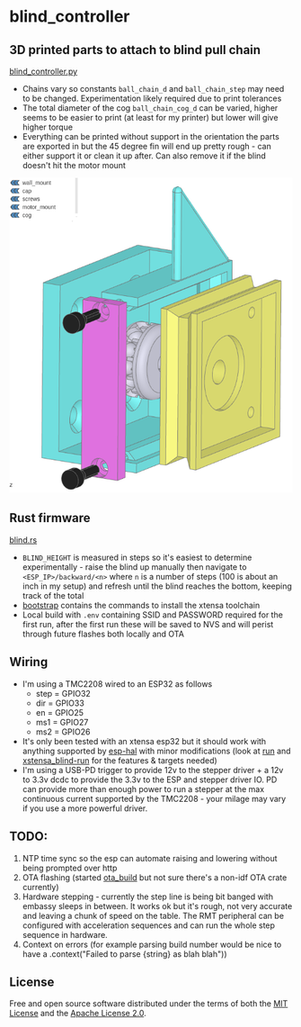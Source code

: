 # blind_controller

## 3D printed parts to attach to blind pull chain

[blind_controller.py](hardware/projects/blind_controller.py)

* Chains vary so constants `ball_chain_d` and `ball_chain_step` may need to be changed. Experimentation likely required due to print tolerances
* The total diameter of the cog `ball_chain_cog_d` can be varied, higher seems to be easier to print (at least for my printer) but lower will give higher torque
* Everything can be printed without support in the orientation the parts are exported in but the 45 degree fin will end up pretty rough - can either support it or clean it up after. Can also remove it if the blind doesn't hit the motor mount

![CAD visualization of motor mount](doc/img/hardware_cad.png)

## Rust firmware

[blind.rs](src/bin/blind.rs)

* `BLIND_HEIGHT` is measured in steps so it's easiest to determine experimentally - raise the blind up manually then navigate to `<ESP_IP>/backward/<n>` where `n` is a number of steps (100 is about an inch in my setup) and refresh until the blind reaches the bottom, keeping track of the total
* [bootstrap](scripts/bootstrap) contains the commands to install the xtensa toolchain
* Local build with `.env` containing SSID and PASSWORD required for the first run, after the first run these will be saved to NVS and will perist through future flashes both locally and OTA


## Wiring

* I'm using a TMC2208 wired to an ESP32 as follows
    * step = GPIO32
    * dir = GPIO33
    * en = GPIO25
    * ms1 = GPIO27
    * ms2 = GPIO26
* It's only been tested with an xtensa esp32 but it should work with anything supported by [esp-hal](https://github.com/esp-rs/esp-hal) with minor modifications (look at [run](scripts/run) and [xstensa_blind-run](scripts/run) for the features & targets needed)
* I'm using a USB-PD trigger to provide 12v to the stepper driver + a 12v to 3.3v dcdc to provide the 3.3v to the ESP and stepper driver IO. PD can provide more than enough power to run a stepper at the max continuous current supported by the TMC2208 - your milage may vary if you use a more powerful driver.

## TODO:

1. NTP time sync so the esp can automate raising and lowering without being prompted over http
1. OTA flashing (started [ota_build](scripts/ota_build) but not sure there's a non-idf OTA crate currently)
1. Hardware stepping - currently the step line is being bit banged with embassy sleeps in between. It works ok but it's rough, not very accurate and leaving a chunk of speed on the table. The RMT peripheral can be configured with acceleration sequences and can run the whole step sequence in hardware.
1. Context on errors (for example parsing build number would be nice to have a .context("Failed to parse {string} as blah blah"))

## License

Free and open source software distributed under the terms of both the [MIT License][lm] and the [Apache License 2.0][la].

[lm]: LICENSE-MIT
[la]: LICENSE-APACHE
